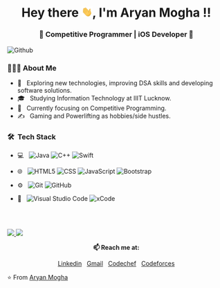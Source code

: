<h1 align="center">Hey there <img src="https://raw.githubusercontent.com/ABSphreak/ABSphreak/master/gifs/Hi.gif" height="24">, I'm Aryan Mogha !!</h1>
<h3 align="center">🚀 Competitive Programmer | iOS Developer 🚀</h3>
<img width="35%" align="center" alt="Github" src="https://user-images.githubusercontent.com/48678280/88862734-4903af80-d201-11ea-968b-9c939d88a37c.gif" />
<div align="left"> 
  <h3> 👨🏻‍💻 About Me </h3>

  - 🤔 &nbsp; Exploring new technologies, improving DSA skills and developing software solutions.
  - 🎓 &nbsp; Studying Information Technology at IIIT Lucknow.
  - 💼 &nbsp; Currently focusing on Competitive Programming.
  - ✍️ &nbsp; Gaming and Powerlifting as hobbies/side hustles.  
</div> 

<h3> 🛠 &nbsp;Tech Stack</h3>

- 💻 &nbsp;
  ![Java](https://img.shields.io/badge/-Java-333333?style=flat&logo=Java&logoColor=007396)
  ![C++](https://img.shields.io/badge/C++-00599C.svg?style=for-the-badge&logo=C++&logoColor=white)
  ![Swift](https://img.shields.io/badge/Swift-F05138.svg?style=for-the-badge&logo=Swift&logoColor=white)
  
- 🌐 &nbsp;
  ![HTML5](https://img.shields.io/badge/HTML5-E34F26.svg?style=for-the-badge&logo=HTML5&logoColor=white)
  ![CSS](https://img.shields.io/badge/-CSS-333333?style=flat&logo=CSS3&logoColor=1572B6)
  ![JavaScript](https://img.shields.io/badge/JavaScript-F7DF1E.svg?style=for-the-badge&logo=JavaScript&logoColor=black)
  ![Bootstrap](https://img.shields.io/badge/Bootstrap-7952B3.svg?style=for-the-badge&logo=Bootstrap&logoColor=white)
- ⚙️ &nbsp;
  ![Git](https://img.shields.io/badge/Git-F05032.svg?style=for-the-badge&logo=Git&logoColor=white)
  ![GitHub](https://img.shields.io/badge/GitHub-181717.svg?style=for-the-badge&logo=GitHub&logoColor=white)
- 🔧 &nbsp;
  ![Visual Studio Code](https://img.shields.io/badge/Visual%20Studio%20Code-007ACC.svg?style=for-the-badge&logo=Visual-Studio-Code&logoColor=white)
    ![xCode](https://img.shields.io/badge/Xcode-147EFB.svg?style=for-the-badge&logo=Xcode&logoColor=white)
<br/>

<br>
<p>
  <a href="https://github.com/aryanmogha">
  <img height="180em" src="https://github-readme-stats.vercel.app/api?username=aryanmogha&theme=buefy&show_icons=true" />
  <img height="180em" src="https://github-readme-stats.vercel.app/api/top-langs/?username=aryanmogha&theme=buefy&layout=compact" />
</a>
</p>

<div align="center">
  
  **📫 Reach me at:**<br>

  [Linkedin](https://www.linkedin.com/in/aryan-mogha/)
  &nbsp;
  [Gmail](mailto:LIT2020023@iiitl.ac.in)
  &nbsp;
  [Codechef](https://www.codechef.com/users/sirius_3101)
  &nbsp;
  [Codeforces](https://codeforces.com/profile/aryanmogha)

</div>

⭐️ From [Aryan Mogha](https://github.com/aryanmogha)
